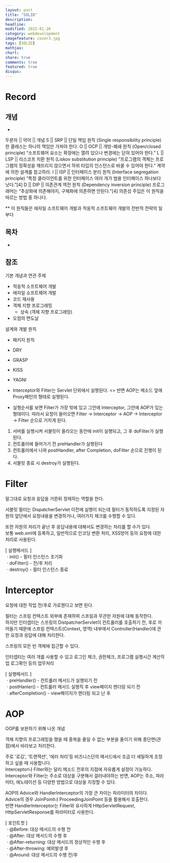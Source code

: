 ```yaml
---
layout: post
title: "SOLID"
description: 
headline: 
modified: 2022-01-26
category: webdevelopment
imagefeature: cover3.jpg
tags: [SOLID]
mathjax: 
chart: 
share: true
comments: true
featured: true
disqus:
---
```


# Record
## 개념
- 

두문자 || 약어 || 개념
S	|| SRP	||
단일 책임 원칙 (Single responsibility principle)
한 클래스는 하나의 책임만 가져야 한다.
O	|| OCP	||
개방-폐쇄 원칙 (Open/closed principle)
“소프트웨어 요소는 확장에는 열려 있으나 변경에는 닫혀 있어야 한다.”
L	|| LSP	||
리스코프 치환 원칙 (Liskov substitution principle)
“프로그램의 객체는 프로그램의 정확성을 깨뜨리지 않으면서 하위 타입의 인스턴스로 바꿀 수 있어야 한다.” 계약에 의한 설계를 참고하라.
I	|| ISP	||
인터페이스 분리 원칙 (Interface segregation principle)
“특정 클라이언트를 위한 인터페이스 여러 개가 범용 인터페이스 하나보다 낫다.”[4]
D	|| DIP	||
의존관계 역전 원칙 (Dependency inversion principle)
프로그래머는 “추상화에 의존해야지, 구체화에 의존하면 안된다.”[4] 의존성 주입은 이 원칙을 따르는 방법 중 하나다.

** 이 원칙들은 애자일 소프트웨어 개발과 적응적 소프트웨어 개발의 전반적 전략의 일부다

## 목차
- [](#)

## 참조

기본 개념과 연관 주제
- 적응적 소프트웨어 개발
- 애자일 소프트웨어 개발
- 코드 재사용
- 객체 지향 프로그래밍
    - 상속 (객체 지향 프로그래밍)
- 오컴의 면도날

설계와 개발 원칙
- 패키지 원칙
- DRY
- GRASP
- KISS
- YAGNI



- Interceptor와 Filter는 Servlet 단위에서 실행된다. <> 반면 AOP는 메소드 앞에 Proxy패턴의 형태로 실행된다.
- 실행순서를 보면 Filter가 가장 밖에 있고 그안에 Interceptor, 그안에 AOP가 있는 형태이다.
따라서 요청이 들어오면 Filter → Interceptor → AOP → Interceptor → Filter 순으로 거치게 된다.

1. 서버를 실행시켜 서블릿이 올라오는 동안에 init이 실행되고, 그 후 doFilter가 실행된다. 
2. 컨트롤러에 들어가기 전 preHandler가 실행된다
3. 컨트롤러에서 나와 postHandler, after Completion, doFilter 순으로 진행이 된다.
4. 서블릿 종료 시 destroy가 실행된다.


# Filter
말그대로 요청과 응답을 거른뒤 정제하는 역할을 한다.

서블릿 필터는 DispatcherServlet 이전에 실행이 되는데 필터가 동작하도록 지정된 자원의 앞단에서 요청내용을 변경하거나,  여러가지 체크를 수행할 수 있다.

또한 자원의 처리가 끝난 후 응답내용에 대해서도 변경하는 처리를 할 수가 있다. <br>
보통 web.xml에 등록하고, 일반적으로 인코딩 변환 처리, XSS방어 등의 요청에 대한 처리로 사용된다.

[ 실행메서드 ] <br>
ㆍinit() - 필터 인스턴스 초기화 <br>
ㆍdoFilter() - 전/후 처리 <br>
ㆍdestroy() - 필터 인스턴스 종료 <br>

# Interceptor
요청에 대한 작업 전/후로 가로챈다고 보면 된다.

필터는 스프링 컨텍스트 외부에 존재하여 스프링과 무관한 자원에 대해 동작한다.  <br>
하지만 인터셉터는 스프링의 DistpatcherServlet이 컨트롤러를 호출하기 전, 후로 끼어들기 때문에 스프링 컨텍스트(Context, 영역) 내부에서 Controller(Handler)에 관한 요청과 응답에 대해 처리한다.

스프링의 모든 빈 객체에 접근할 수 있다.

인터셉터는 여러 개를 사용할 수 있고 로그인 체크, 권한체크, 프로그램 실행시간 계산작업 로그확인 등의 업무처리

[ 실행메서드 ] <br>
ㆍpreHandler() - 컨트롤러 메서드가 실행되기 전 <br>
ㆍpostHanler() - 컨트롤러 메서드 실행직 후 view페이지 렌더링 되기 전 <br>
ㆍafterCompletion() - view페이지가 렌더링 되고 난 후 <br>

# AOP
OOP를 보완하기 위해 나온 개념 

객체 지향의 프로그래밍을 했을 때 중복을 줄일 수 없는 부분을 줄이기 위해 종단면(관점)에서 바라보고 처리한다.

주로 '로깅', '트랜잭션', '에러 처리'등 비즈니스단의 메서드에서 조금 더 세밀하게 조정하고 싶을 때 사용합니다. <br>
Interceptor나 Filter와는 달리 메소드 전후의 지점에 자유롭게 설정이 가능하다. <br>
Interceptor와 Filter는 주소로 대상을 구분해서 걸러내야하는 반면, AOP는 주소, 파라미터, 애노테이션 등 다양한 방법으로 대상을 지정할 수 있다.

AOP의 Advice와 HandlerInterceptor의 가장 큰 차이는 파라미터의 차이다. <br>
Advice의 경우 JoinPoint나 ProceedingJoinPoint 등을 활용해서 호출한다. <br>
반면 HandlerInterceptor는 Filter와 유사하게 HttpServletRequest, HttpServletResponse를 파라미터로 사용한다.

[ 포인트컷 ] <br>
ㆍ@Before: 대상 메서드의 수행 전 <br>
ㆍ@After: 대상 메서드의 수행 후 <br>
ㆍ@After-returning: 대상 메서드의 정상적인 수행 후 <br>
ㆍ@After-throwing: 예외발생 후 <br>
ㆍ@Around: 대상 메서드의 수행 전/후 <br>